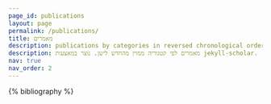 ```yaml
---
page_id: publications
layout: page
permalink: /publications/
title: מאמרים
description: publications by categories in reversed chronological order. generated by jekyll-scholar.
description: מאמרים לפי קטגוריה ממוין מהחדש לישן. נוצר במאצעות jekyll-scholar.
nav: true
nav_order: 2
---
```


<!-- _pages/publications.md -->
<div class="publications">

{% bibliography %}

</div>
